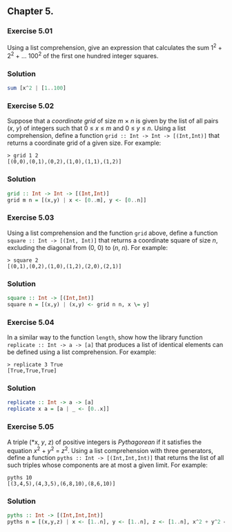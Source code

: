 ## Chapter 5.

### Exercise 5.01

Using a list comprehension, give an expression that calculates the sum
1<sup>2</sup> + 2<sup>2</sup> + ... 100<sup>2</sup> of the first one hundred
integer squares.

### Solution

```haskell
sum [x^2 | [1..100]
```

### Exercise 5.02

Suppose that a *coordinate grid* of size *m* &times; *n* is given by the list of
all pairs (*x*, *y*) of integers such that 0 &le; *x* &le; *m* and 0 &le; *y*
&le; *n*. Using a list comprehension, define a function `grid :: Int -> Int ->
[(Int,Int)]` that returns a coordinate grid of a given size. For example:

```
> grid 1 2
[(0,0),(0,1),(0,2),(1,0),(1,1),(1,2)]
```

### Solution

```haskell
grid :: Int -> Int -> [(Int,Int)]
grid m n = [(x,y) | x <- [0..m], y <- [0..n]]
```

### Exercise 5.03

Using a list comprehension and the function `grid` above, define a function
`square :: Int -> [(Int, Int)]` that returns a coordinate square of size *n*,
excluding the diagonal from (0, 0) to (*n*, *n*). For example:

```
> square 2
[(0,1),(0,2),(1,0),(1,2),(2,0),(2,1)]
```

### Solution

```haskell
square :: Int -> [(Int,Int)]
square n = [(x,y) | (x,y) <- grid n n, x \= y]
```

### Exercise 5.04

In a similar way to the function `length`, show how the library function
`replicate :: Int -> a -> [a]` that produces a list of identical elements can be
defined using a list comprehension. For example:

```
> replicate 3 True
[True,True,True]
```

### Solution

```haskell
replicate :: Int -> a -> [a]
replicate x a = [a | _ <- [0..x]]
```

### Exercise 5.05

A triple (*x, *y*, *z*) of positive integers is *Pythagorean* if it satisfies
the equation *x*<sup>2</sup> + *y*<sup>2</sup> = *z*<sup>2</sup>. Using a list
comprehension with three generators, define a function `pyths :: Int ->
[(Int,Int,Int)]` that returns the list of all such triples whose components are
at most a given limit. For example:

```
pyths 10
[(3,4,5),(4,3,5),(6,8,10),(8,6,10)]
```

### Solution

```haskell
pyths :: Int -> [(Int,Int,Int)]
pyths n = [(x,y,z) | x <- [1..n], y <- [1..n], z <- [1..n], x^2 + y^2 == z^2]
```

